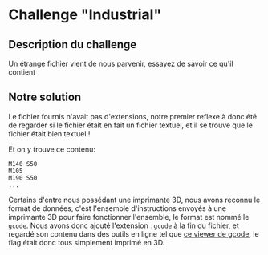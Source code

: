 # Challenge "Industrial"

## Description du challenge

Un étrange fichier vient de nous parvenir, essayez de savoir ce qu'il contient

## Notre solution

Le fichier fournis n'avait pas d'extensions, notre premier reflexe à donc été de regarder si le fichier était en fait un fichier textuel, et il se trouve que le fichier était bien textuel !

Et on y trouve ce contenu:

```gcode
M140 S50
M105
M190 S50
...
```

Certains d'entre nous possédant une imprimante 3D, nous avons reconnu le format de données, c'est l'ensemble d'instructions envoyés à une imprimante 3D pour faire fonctionner l'ensemble, le format est nommé le `gcode`.
Nous avons donc ajouté l'extension `.gcode` à la fin du fichier, et regardé son contenu dans des outils en ligne tel que [ce viewer de gcode](https://ncviewer.com/), le flag était donc tous simplement imprimé en 3D.
